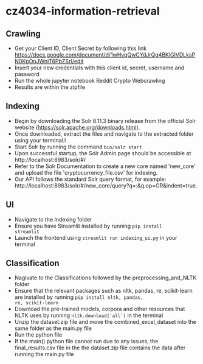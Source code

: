 # cz4034-information-retrieval

## Crawling
- Get your Client ID, Client Secret by following this link https://docs.google.com/document/d/1wHvqQwCYdJrQg4BKlGIVDLksPN0KpOnJWniT6PbZSrI/edit
- Insert your new credentials with this client id, secret, username and password
- Run the whole jupyter notebook Reddit Crypto Webcrawling
- Results are within the zipfile

## Indexing
- Begin by downloading the Solr 8.11.3 binary release from the official Solr website (https://solr.apache.org/downloads.html).
- Once downloaded, extract the files and navigate to the extracted folder using your terminal.l
- Start Solr by running the command <code>bin/solr start</code>
- Upon successful startup, the Solr Admin page should be accessible at http://localhost:8983/solr/#/
- Refer to the Solr Documentation to create a new core named 'new_core' and upload the file 'cryptocurrency_file.csv' for indexing.
- Our API follows the standard Solr query format, for example: http://localhost:8983/solr/#/new_core/query?q=:&q.op=OR&indent=true.

## UI
- Navigate to the Indexing folder
- Ensure you have Streamlit installed by running <code>pip install streamlit</code>
- Launch the frontend using <code>streamlit run indexing_ui.py</code> in your terminal

## Classification
- Nagivate to the Classifications followed by the preprocessing_and_NLTK folder
- Ensure that the relevant packages such as nltk, pandas, re, scikit-learn are installed by running <code>pip install nltk, pandas, re, scikit-learn</code>
- Download the pre-trained models, corpora and other resources that NLTK uses by running <code>nltk.download('all')</code> in the terminal
- Unzip the dataset.zip file and move the combined_excel_dataset into the same folder as the main.py file
- Run the python file
- If the main() python file cannot run due to any issues, the final_results.csv file in the the dataset.zip file contains the data after running the main.py file
